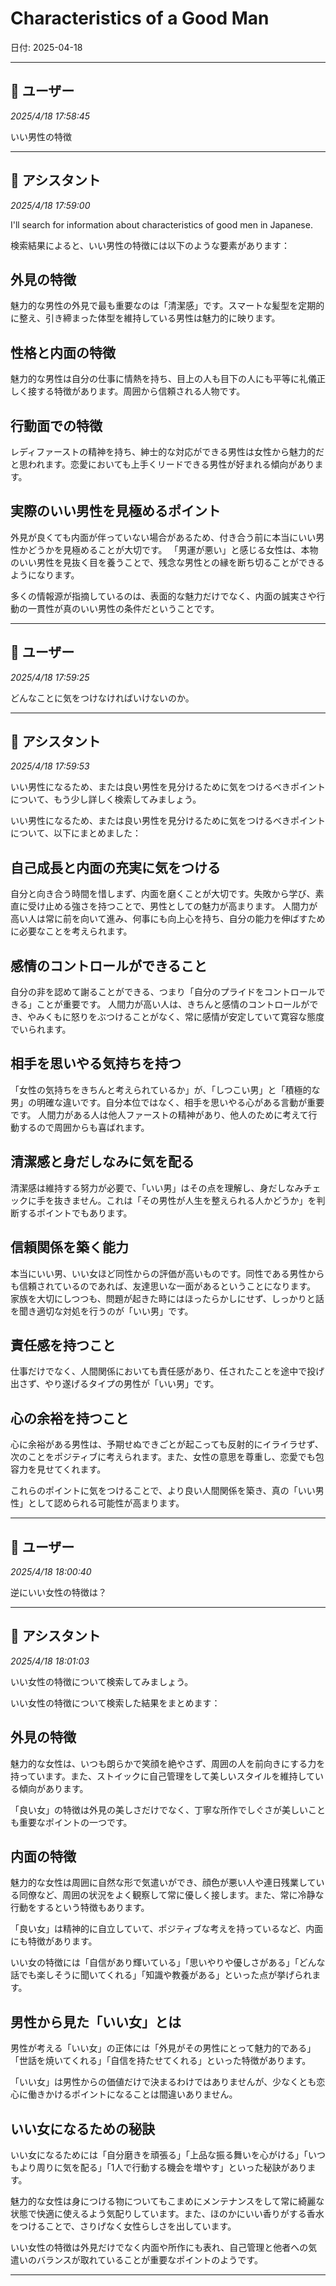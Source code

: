 # Characteristics of a Good Man

日付: 2025-04-18

---

## 👤 ユーザー
*2025/4/18 17:58:45*

いい男性の特徴

---

## 🤖 アシスタント
*2025/4/18 17:59:00*

I'll search for information about characteristics of good men in Japanese.


検索結果によると、いい男性の特徴には以下のような要素があります：

## 外見の特徴
魅力的な男性の外見で最も重要なのは「清潔感」です。スマートな髪型を定期的に整え、引き締まった体型を維持している男性は魅力的に映ります。

## 性格と内面の特徴
魅力的な男性は自分の仕事に情熱を持ち、目上の人も目下の人にも平等に礼儀正しく接する特徴があります。周囲から信頼される人物です。

## 行動面での特徴
レディファーストの精神を持ち、紳士的な対応ができる男性は女性から魅力的だと思われます。恋愛においても上手くリードできる男性が好まれる傾向があります。

## 実際のいい男性を見極めるポイント
外見が良くても内面が伴っていない場合があるため、付き合う前に本当にいい男性かどうかを見極めることが大切です。 「男運が悪い」と感じる女性は、本物のいい男性を見抜く目を養うことで、残念な男性との縁を断ち切ることができるようになります。

多くの情報源が指摘しているのは、表面的な魅力だけでなく、内面の誠実さや行動の一貫性が真のいい男性の条件だということです。

---

## 👤 ユーザー
*2025/4/18 17:59:25*

どんなことに気をつけなければいけないのか。

---

## 🤖 アシスタント
*2025/4/18 17:59:53*

いい男性になるため、または良い男性を見分けるために気をつけるべきポイントについて、もう少し詳しく検索してみましょう。


いい男性になるため、または良い男性を見分けるために気をつけるべきポイントについて、以下にまとめました：

## 自己成長と内面の充実に気をつける
自分と向き合う時間を惜しまず、内面を磨くことが大切です。失敗から学び、素直に受け止める強さを持つことで、男性としての魅力が高まります。 人間力が高い人は常に前を向いて進み、何事にも向上心を持ち、自分の能力を伸ばすために必要なことを考えられます。

## 感情のコントロールができること
自分の非を認めて謝ることができる、つまり「自分のプライドをコントロールできる」ことが重要です。 人間力が高い人は、きちんと感情のコントロールができ、やみくもに怒りをぶつけることがなく、常に感情が安定していて寛容な態度でいられます。

## 相手を思いやる気持ちを持つ
「女性の気持ちをきちんと考えられているか」が、「しつこい男」と「積極的な男」の明確な違いです。自分本位ではなく、相手を思いやる心がある言動が重要です。 人間力がある人は他人ファーストの精神があり、他人のために考えて行動するので周囲からも喜ばれます。

## 清潔感と身だしなみに気を配る
清潔感は維持する努力が必要で、「いい男」はその点を理解し、身だしなみチェックに手を抜きません。これは「その男性が人生を整えられる人かどうか」を判断するポイントでもあります。

## 信頼関係を築く能力
本当にいい男、いい女ほど同性からの評価が高いものです。同性である男性からも信頼されているのであれば、友達思いな一面があるということになります。 家族を大切にしつつも、問題が起きた時にはほったらかしにせず、しっかりと話を聞き適切な対処を行うのが「いい男」です。

## 責任感を持つこと
仕事だけでなく、人間関係においても責任感があり、任されたことを途中で投げ出さず、やり遂げるタイプの男性が「いい男」です。

## 心の余裕を持つこと
心に余裕がある男性は、予期せぬできごとが起こっても反射的にイライラせず、次のことをポジティブに考えられます。また、女性の意思を尊重し、恋愛でも包容力を見せてくれます。

これらのポイントに気をつけることで、より良い人間関係を築き、真の「いい男性」として認められる可能性が高まります。

---

## 👤 ユーザー
*2025/4/18 18:00:40*

逆にいい女性の特徴は？

---

## 🤖 アシスタント
*2025/4/18 18:01:03*

いい女性の特徴について検索してみましょう。


いい女性の特徴について検索した結果をまとめます：

## 外見の特徴

魅力的な女性は、いつも朗らかで笑顔を絶やさず、周囲の人を前向きにする力を持っています。また、ストイックに自己管理をして美しいスタイルを維持している傾向があります。

「良い女」の特徴は外見の美しさだけでなく、丁寧な所作でしぐさが美しいことも重要なポイントの一つです。

## 内面の特徴

魅力的な女性は周囲に自然な形で気遣いができ、顔色が悪い人や連日残業している同僚など、周囲の状況をよく観察して常に優しく接します。また、常に冷静な行動をするという特徴もあります。

「良い女」は精神的に自立していて、ポジティブな考えを持っているなど、内面にも特徴があります。

いい女の特徴には「自信があり輝いている」「思いやりや優しさがある」「どんな話でも楽しそうに聞いてくれる」「知識や教養がある」といった点が挙げられます。

## 男性から見た「いい女」とは

男性が考える「いい女」の正体には「外見がその男性にとって魅力的である」「世話を焼いてくれる」「自信を持たせてくれる」といった特徴があります。

「いい女」は男性からの価値だけで決まるわけではありませんが、少なくとも恋心に働きかけるポイントになることは間違いありません。

## いい女になるための秘訣

いい女になるためには「自分磨きを頑張る」「上品な振る舞いを心がける」「いつもより周りに気を配る」「1人で行動する機会を増やす」といった秘訣があります。

魅力的な女性は身につける物についてもこまめにメンテナンスをして常に綺麗な状態で快適に使えるよう気配りしています。また、ほのかにいい香りがする香水をつけることで、さりげなく女性らしさを出しています。

いい女性の特徴は外見だけでなく内面や所作にも表れ、自己管理と他者への気遣いのバランスが取れていることが重要なポイントのようです。

---
